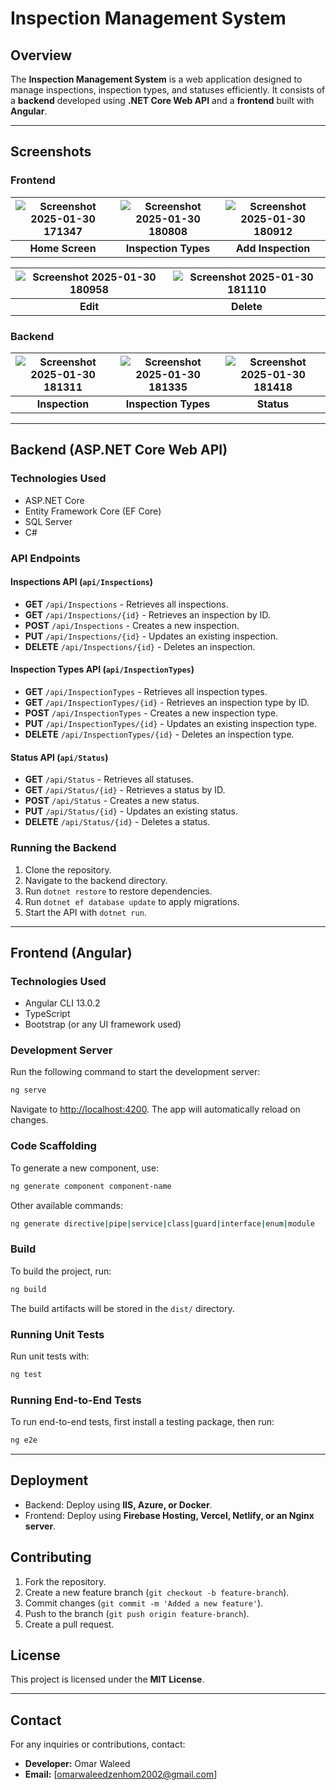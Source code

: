 # Inspection Management System

## Overview

The **Inspection Management System** is a web application designed to manage inspections, inspection types, and statuses efficiently. It consists of a **backend** developed using **.NET Core Web API** and a **frontend** built with **Angular**.

---
## Screenshots
### Frontend

| ![Screenshot 2025-01-30 171347](https://github.com/user-attachments/assets/6237c617-e737-4367-94ca-7db9048fcb3f) | ![Screenshot 2025-01-30 180808](https://github.com/user-attachments/assets/f7dff66d-c528-4b7e-863f-661ee4638bc2) | ![Screenshot 2025-01-30 180912](https://github.com/user-attachments/assets/6c34112c-f9d0-495d-8a44-9d51d0251b03) |
|:------------------------------------------:|:--------------------------------------------:|:--------------------------------------:|
|         **Home Screen**                    |         **Inspection Types**                   |        **Add Inspection**            |

| ![Screenshot 2025-01-30 180958](https://github.com/user-attachments/assets/10245fe6-632d-4bc6-ac4b-c8a1b53bc56a) | ![Screenshot 2025-01-30 181110](https://github.com/user-attachments/assets/1a05b48d-bb4b-4702-ba5c-208f34ba1414) |
|:--------------------------------------------:|:--------------------------------------------:|
| **Edit**                          | **Delete**                           |

### Backend
| ![Screenshot 2025-01-30 181311](https://github.com/user-attachments/assets/b9e55a47-f4c3-4d9e-baaa-40be4827029d) | ![Screenshot 2025-01-30 181335](https://github.com/user-attachments/assets/ed2fe72f-bc64-40fd-a91f-44029ebb1919) | ![Screenshot 2025-01-30 181418](https://github.com/user-attachments/assets/c50b176f-e5a8-413c-b58e-45dfa056d91c) |
|:------------------------------------------:|:--------------------------------------------:|:--------------------------------------:|
|         **Inspection**                    |         **Inspection Types**                   |        **Status**            |

---

## Backend (ASP.NET Core Web API)

### Technologies Used

- ASP.NET Core
- Entity Framework Core (EF Core)
- SQL Server
- C#

### API Endpoints

#### **Inspections API** (`api/Inspections`)

- **GET** `/api/Inspections` - Retrieves all inspections.
- **GET** `/api/Inspections/{id}` - Retrieves an inspection by ID.
- **POST** `/api/Inspections` - Creates a new inspection.
- **PUT** `/api/Inspections/{id}` - Updates an existing inspection.
- **DELETE** `/api/Inspections/{id}` - Deletes an inspection.

#### **Inspection Types API** (`api/InspectionTypes`)

- **GET** `/api/InspectionTypes` - Retrieves all inspection types.
- **GET** `/api/InspectionTypes/{id}` - Retrieves an inspection type by ID.
- **POST** `/api/InspectionTypes` - Creates a new inspection type.
- **PUT** `/api/InspectionTypes/{id}` - Updates an existing inspection type.
- **DELETE** `/api/InspectionTypes/{id}` - Deletes an inspection type.

#### **Status API** (`api/Status`)

- **GET** `/api/Status` - Retrieves all statuses.
- **GET** `/api/Status/{id}` - Retrieves a status by ID.
- **POST** `/api/Status` - Creates a new status.
- **PUT** `/api/Status/{id}` - Updates an existing status.
- **DELETE** `/api/Status/{id}` - Deletes a status.

### Running the Backend

1. Clone the repository.
2. Navigate to the backend directory.
3. Run `dotnet restore` to restore dependencies.
4. Run `dotnet ef database update` to apply migrations.
5. Start the API with `dotnet run`.

---

## Frontend (Angular)

### Technologies Used

- Angular CLI 13.0.2
- TypeScript
- Bootstrap (or any UI framework used)

### Development Server

Run the following command to start the development server:

```sh
ng serve
```

Navigate to [http://localhost:4200](http://localhost:4200). The app will automatically reload on changes.

### Code Scaffolding

To generate a new component, use:

```sh
ng generate component component-name
```

Other available commands:

```sh
ng generate directive|pipe|service|class|guard|interface|enum|module
```

### Build

To build the project, run:

```sh
ng build
```

The build artifacts will be stored in the `dist/` directory.

### Running Unit Tests

Run unit tests with:

```sh
ng test
```

### Running End-to-End Tests

To run end-to-end tests, first install a testing package, then run:

```sh
ng e2e
```

---

## Deployment

- Backend: Deploy using **IIS, Azure, or Docker**.
- Frontend: Deploy using **Firebase Hosting, Vercel, Netlify, or an Nginx server**.

## Contributing

1. Fork the repository.
2. Create a new feature branch (`git checkout -b feature-branch`).
3. Commit changes (`git commit -m 'Added a new feature'`).
4. Push to the branch (`git push origin feature-branch`).
5. Create a pull request.

## License

This project is licensed under the **MIT License**.

---

## Contact

For any inquiries or contributions, contact:

- **Developer:** Omar Waleed
- **Email:** [[omarwaleedzenhom2002@gmail.com](mailto\:omarwaleedzenhom2002@gmail.com)]

